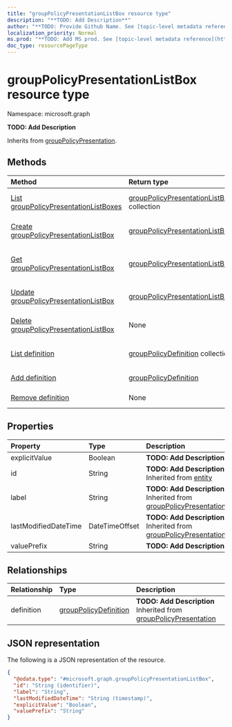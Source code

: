 ```yaml
---
title: "groupPolicyPresentationListBox resource type"
description: "**TODO: Add Description**"
author: "**TODO: Provide Github Name. See [topic-level metadata reference](https://msgo.azurewebsites.net/add/document/guidelines/metadata.html#topic-level-metadata)**"
localization_priority: Normal
ms.prod: "**TODO: Add MS prod. See [topic-level metadata reference](https://msgo.azurewebsites.net/add/document/guidelines/metadata.html#topic-level-metadata)**"
doc_type: resourcePageType
---
```


# groupPolicyPresentationListBox resource type

Namespace: microsoft.graph

**TODO: Add Description**


Inherits from [groupPolicyPresentation](../resources/grouppolicypresentation.md).

## Methods
|Method|Return type|Description|
|:---|:---|:---|
|[List groupPolicyPresentationListBoxes](../api/grouppolicypresentationlistbox-list.md)|[groupPolicyPresentationListBox](../resources/grouppolicypresentationlistbox.md) collection|Get a list of the [groupPolicyPresentationListBox](../resources/grouppolicypresentationlistbox.md) objects and their properties.|
|[Create groupPolicyPresentationListBox](../api/grouppolicypresentationlistbox-create.md)|[groupPolicyPresentationListBox](../resources/grouppolicypresentationlistbox.md)|Create a new [groupPolicyPresentationListBox](../resources/grouppolicypresentationlistbox.md) object.|
|[Get groupPolicyPresentationListBox](../api/grouppolicypresentationlistbox-get.md)|[groupPolicyPresentationListBox](../resources/grouppolicypresentationlistbox.md)|Read the properties and relationships of a [groupPolicyPresentationListBox](../resources/grouppolicypresentationlistbox.md) object.|
|[Update groupPolicyPresentationListBox](../api/grouppolicypresentationlistbox-update.md)|[groupPolicyPresentationListBox](../resources/grouppolicypresentationlistbox.md)|Update the properties of a [groupPolicyPresentationListBox](../resources/grouppolicypresentationlistbox.md) object.|
|[Delete groupPolicyPresentationListBox](../api/grouppolicypresentationlistbox-delete.md)|None|Deletes a [groupPolicyPresentationListBox](../resources/grouppolicypresentationlistbox.md) object.|
|[List definition](../api/grouppolicypresentationlistbox-list-definition.md)|[groupPolicyDefinition](../resources/intune-grouppolicydefinition.md) collection|Get the groupPolicyDefinition resources from the definition navigation property.|
|[Add definition](../api/grouppolicypresentationlistbox-post-definition.md)|[groupPolicyDefinition](../resources/intune-grouppolicydefinition.md)|Add definition by posting to the definition collection.|
|[Remove definition](../api/grouppolicypresentationlistbox-delete-definition.md)|None|Remove a [groupPolicyDefinition](../resources/intune-grouppolicydefinition.md) object.|

## Properties
|Property|Type|Description|
|:---|:---|:---|
|explicitValue|Boolean|**TODO: Add Description**|
|id|String|**TODO: Add Description** Inherited from [entity](../resources/entity.md)|
|label|String|**TODO: Add Description** Inherited from [groupPolicyPresentation](../resources/intune-grouppolicypresentation.md)|
|lastModifiedDateTime|DateTimeOffset|**TODO: Add Description** Inherited from [groupPolicyPresentation](../resources/intune-grouppolicypresentation.md)|
|valuePrefix|String|**TODO: Add Description**|

## Relationships
|Relationship|Type|Description|
|:---|:---|:---|
|definition|[groupPolicyDefinition](../resources/intune-grouppolicydefinition.md)|**TODO: Add Description** Inherited from [groupPolicyPresentation](../resources/grouppolicypresentation.md)|

## JSON representation
The following is a JSON representation of the resource.
<!-- {
  "blockType": "resource",
  "keyProperty": "id",
  "@odata.type": "microsoft.graph.groupPolicyPresentationListBox",
  "baseType": "microsoft.graph.groupPolicyPresentation",
  "openType": false
}
-->
``` json
{
  "@odata.type": "#microsoft.graph.groupPolicyPresentationListBox",
  "id": "String (identifier)",
  "label": "String",
  "lastModifiedDateTime": "String (timestamp)",
  "explicitValue": "Boolean",
  "valuePrefix": "String"
}
```

